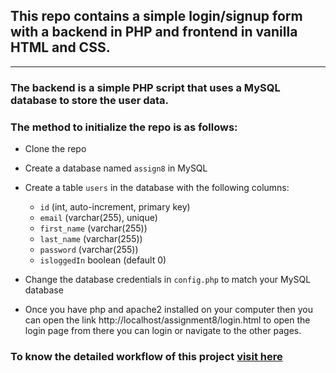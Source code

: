 ## This repo contains a simple login/signup form with a backend in PHP and frontend in vanilla HTML and CSS.
-----------------------

### The backend is a simple PHP script that uses a MySQL database to store the user data.

### The method to initialize the repo is as follows:
- Clone the repo
- Create a database named `assign8` in MySQL
- Create a table `users` in the database with the following columns:
  - `id` (int, auto-increment, primary key)
  - `email` (varchar(255), unique)
  - `first_name` (varchar(255))
  - `last_name` (varchar(255))
  - `password` (varchar(255))
  - `isloggedIn` boolean (default 0)


- Change the database credentials in `config.php` to match your MySQL database

- Once you have php and apache2 installed on your computer then you can open the link http://localhost/assignment8/login.html to open the login page from there you can login or navigate to the other pages.

### To know the detailed workflow of this project [visit here](https://scribehow.com/shared/PHP_Assignment_1_Workflow__Os3BicybTAa2sjhJZapL3g)
